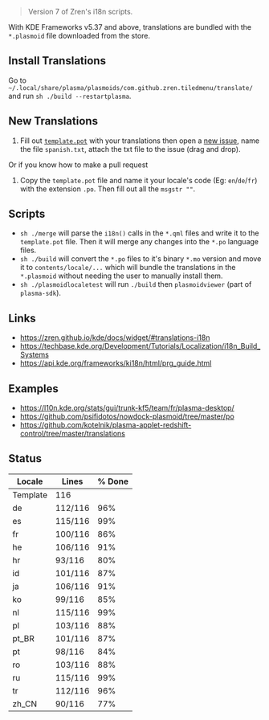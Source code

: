 > Version 7 of Zren's i18n scripts.

With KDE Frameworks v5.37 and above, translations are bundled with the `*.plasmoid` file downloaded from the store.

## Install Translations

Go to `~/.local/share/plasma/plasmoids/com.github.zren.tiledmenu/translate/` and run `sh ./build --restartplasma`.

## New Translations

1. Fill out [`template.pot`](template.pot) with your translations then open a [new issue](https://github.com/Zren/plasma-applet-tiledmenu/issues/new), name the file `spanish.txt`, attach the txt file to the issue (drag and drop).

Or if you know how to make a pull request

1. Copy the `template.pot` file and name it your locale's code (Eg: `en`/`de`/`fr`) with the extension `.po`. Then fill out all the `msgstr ""`.

## Scripts

* `sh ./merge` will parse the `i18n()` calls in the `*.qml` files and write it to the `template.pot` file. Then it will merge any changes into the `*.po` language files.
* `sh ./build` will convert the `*.po` files to it's binary `*.mo` version and move it to `contents/locale/...` which will bundle the translations in the `*.plasmoid` without needing the user to manually install them.
* `sh ./plasmoidlocaletest` will run `./build` then `plasmoidviewer` (part of `plasma-sdk`).

## Links

* https://zren.github.io/kde/docs/widget/#translations-i18n
* https://techbase.kde.org/Development/Tutorials/Localization/i18n_Build_Systems
* https://api.kde.org/frameworks/ki18n/html/prg_guide.html

## Examples

* https://l10n.kde.org/stats/gui/trunk-kf5/team/fr/plasma-desktop/
* https://github.com/psifidotos/nowdock-plasmoid/tree/master/po
* https://github.com/kotelnik/plasma-applet-redshift-control/tree/master/translations

## Status
|  Locale  |  Lines  | % Done|
|----------|---------|-------|
| Template |     116 |       |
| de       | 112/116 |   96% |
| es       | 115/116 |   99% |
| fr       | 100/116 |   86% |
| he       | 106/116 |   91% |
| hr       |  93/116 |   80% |
| id       | 101/116 |   87% |
| ja       | 106/116 |   91% |
| ko       |  99/116 |   85% |
| nl       | 115/116 |   99% |
| pl       | 103/116 |   88% |
| pt_BR    | 101/116 |   87% |
| pt       |  98/116 |   84% |
| ro       | 103/116 |   88% |
| ru       | 115/116 |   99% |
| tr       | 112/116 |   96% |
| zh_CN    |  90/116 |   77% |
